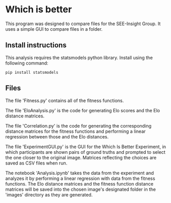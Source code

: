 # Which is better

This program was designed to compare files for the SEE-Insight Group.  It uses a simple GUI to compare files in a folder.


## Install instructions

This analysis requires the statsmodels python library. Install using the following command:

```pip install statsmodels```

## Files

The file 'Fitness.py' contains all of the fitness functions.

The file 'EloAnalysis.py' is the code for generating Elo scores and the Elo distance matrices.

The file 'Correlation.py' is the code for generating the corresponding distance matrices for the fitness functions and performing a linear regression between those and the Elo distances.

The file 'ExperimentGUI.py' is the GUI for the Which Is Better Experiment, in which participants are shown pairs of ground truths and prompted to select the one closer to the original image. Matrices reflecting the choices are saved as CSV files when run.

The notebook 'Analysis.ipynb' takes the data from the experiment and analyzes it by performing a linear regression with data from the fitness functions. The Elo distance matrices and the fitness function distance matrices will be saved into the chosen image's designated folder in the 'images' directory as they are generated.




